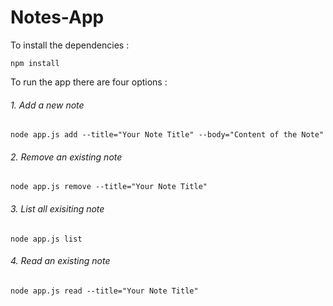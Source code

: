 # Notes-App

To install the dependencies :

    npm install

To run the app there are four options :

###### 1. Add a new note    
    node app.js add --title="Your Note Title" --body="Content of the Note"

###### 2. Remove an existing note    
    node app.js remove --title="Your Note Title"

###### 3. List all exisiting note    
    node app.js list

###### 4. Read an existing note    
    node app.js read --title="Your Note Title"
